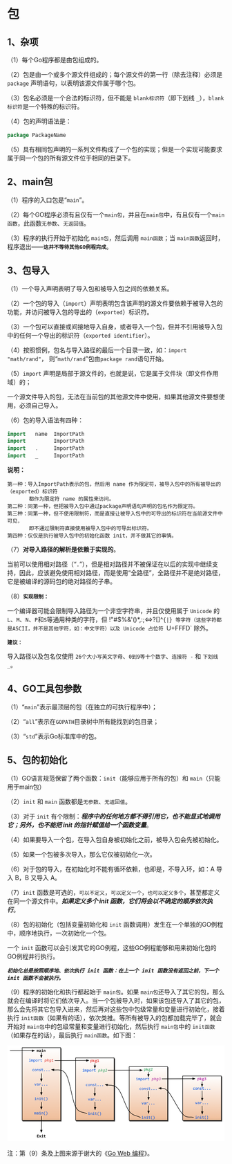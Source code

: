 
包
===

## 1、杂项

（1）每个Go程序都是由包组成的。

（2）包是由一个或多个源文件组成的；每个源文件的第一行（除去注释）必须是 `package` 声明语句，以表明该源文件属于哪个包。

（3）包名必须是一个合法的标识符，但不能是 `blank标识符`（即下划线 `_`），`blank标识符`是一个特殊的标识符。

（4）包的声明语法是：
```go
package PackageName
```

（5）具有相同包声明的一系列文件构成了一个包的实现；但是一个实现可能要求属于同一个包的所有源文件位于相同的目录下。


## 2、main包

（1）程序的入口包是“`main`”。

（2）每个GO程序必须有且仅有一个`main包`，并且在`main包`中，有且仅有一个`main函数`，此函数`无参数`、`无返回值`。

（3）程序的执行开始于初始化 `main包`，然后调用 `main函数`；当 `main函数`返回时，程序退出——**`这并不等待其他GO例程完成`**。


## 3、包导入

（1）一个导入声明表明了导入包和被导入包之间的依赖关系。

（2）一个包的导入（`import`）声明表明包含该声明的源文件要依赖于被导入包的功能，并访问被导入包的导出的（`exported`）标识符。

（3）一个包可以直接或间接地导入自身，或者导入一个包，但并不引用被导入包中的任何一个导出的标识符（`exported identifier`）。

（4）按照惯例，包名与导入路径的最后一个目录一致，如：`import "math/rand"`， 则“`math/rand`”包由`package rand`语句开始。

（5）`import` 声明是局部于源文件的，也就是说，它是属于文件块（即文件作用域）的；

一个源文件导入的包，无法在当前包的其他源文件中使用，如果其他源文件要想使用，必须自己导入。

（6）包的导入语法有四种：
```go
import   name  ImportPath
import         ImportPath
import   .     ImportPath
import   _     ImportPath
```
**说明：**

    第一种：导入ImportPath表示的包，然后用 name 作为限定符，被导入包中的所有被导出的（exported）标识符
           都作为限定符 name 的属性来访问。
    第二种：同第一种，但把被导入包中通过package声明语句声明的包名作为限定符。
    第三种：同第一种，但不使用限制符，而是直接让被导入包中的可导出的标识符在当前源文件中可见，
           即不通过限制符直接使用被导入包中的可导出标识符。
    第四种：仅仅是执行被导入包中的初始化函数 init，并不做其它的事情。

（7）**对导入路径的解析是依赖于实现的**。

当前可以使用相对路径（“`.`”），但是相对路径并不被保证在以后的实现中继续支持，因此，应该避免使用相对路径，而是使用“全路径”，全路径并不是绝对路径，它是被编译的源码包的绝对路径的子串。

（8）**`实现限制：`**

一个编译器可能会限制导入路径为一个非空字符串，并且仅使用属于 `Unicode` 的 `L`、`M`、`N`、`P`和`S`等通用种类的字符，但 !"#$%&'()*,:;<=>?[\]^`{|} 等字符（这些字符都是ASCII，并不是其他字符，如：中文字符）以及 Unicode 占位符 `U+FFFD` 除外。

**`建议：`**

导入路径以及包名仅使用 `26个大小写英文字母`、`0到9等十个数字`、`连接符 -` 和 `下划线 _`。


## 4、GO工具包参数

（1）“`main`”表示最顶层的包（在独立的可执行程序中）；

（2）“`all`”表示在`GOPATH`目录树中所有能找到的包目录；

（3）“`std`”表示Go标准库中的包。


## 5、包的初始化

（1）GO语言规范保留了两个函数：`init`（能够应用于所有的包）和 `main`（只能用于main包）

（2）`init` 和 `main` 函数都是`无参数`、`无返回值`。

（3）对于 `init` 有个限制：_**程序中的任何地方都不得引用它，也不能显式地调用它；另外，也不能把 init 的指针赋值给一个函数变量**_。

（4）如果要导入一个包，在导入包自身被初始化之前，被导入包会先被初始化。

（5）如果一个包被多次导入，那么它仅被初始化一次。

（6）对于包的导入，在初始化时不能有循环依赖，也即是，不导入环，如：A 导入 B，B 又导入 A。

（7）`init` 函数是可选的，`可以不定义`，`可以定义一个`，`也可以定义多个`，甚至都定义在同一个源文件中。**_如果定义多个 init 函数，它们将会以不确定的顺序依次执行_**。

（8）包的初始化（包括变量初始化和 `init` 函数调用）发生在一个单独的GO例程中，顺序地执行，一次初始化一个包。

一个 `init` 函数可以会引发其它的GO例程，这些GO例程能够和用来初始化包的GO例程并行执行。

**_`初始化总是按照顺序地、依次执行 init 函数：在上一个 init 函数没有返回之前，下一个 init 函数不会被执行。`_**

（9）程序的初始化和执行都起始于 `main包`。如果 `main包`还导入了其它的包，那么就会在编译时将它们依次导入。当一个包被导入时，如果该包还导入了其它的包，那么会先将其它包导入进来，然后再对这些包中包级常量和变量进行初始化，接着执行 `init函数`（如果有的话），依次类推。等所有被导入的包都加载完毕了，就会开始对 `main包`中的包级常量和变量进行初始化，然后执行 `main包`中的 `init函数`（如果存在的话），最后执行 `main函数`。如下图：

![package init](./_static/package-init.png)

注：第（9）条及上图来源于谢大的《[Go Web 编程](https://github.com/astaxie/build-web-application-with-golang/blob/master/ebook/02.3.md#main%E5%87%BD%E6%95%B0%E5%92%8Cinit%E5%87%BD%E6%95%B0)》。
